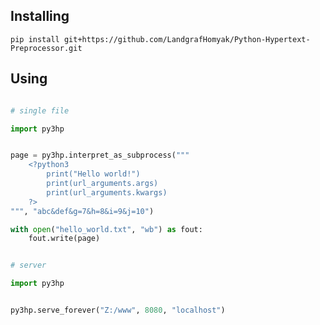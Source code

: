 ## **Installing**

`pip install git+https://github.com/LandgrafHomyak/Python-Hypertext-Preprocessor.git`

## **Using**

```python

# single file

import py3hp


page = py3hp.interpret_as_subprocess("""
    <?python3
        print("Hello world!")
        print(url_arguments.args)
        print(url_arguments.kwargs)
    ?> 
""", "abc&def&g=7&h=8&i=9&j=10")

with open("hello_world.txt", "wb") as fout:
    fout.write(page)
```
```python

# server

import py3hp


py3hp.serve_forever("Z:/www", 8080, "localhost")
```
